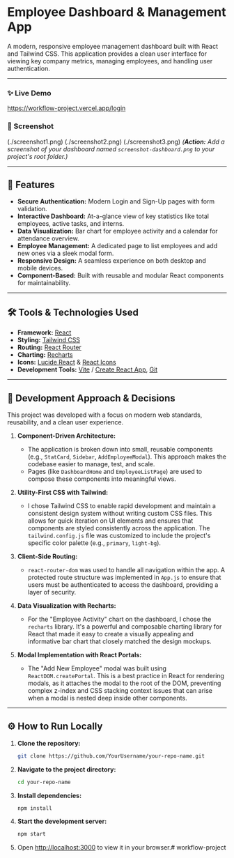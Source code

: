 # Employee Dashboard & Management App

A modern, responsive employee management dashboard built with React and Tailwind CSS. This application provides a clean user interface for viewing key company metrics, managing employees, and handling user authentication.

---

### ✨ Live Demo

https://workflow-project.vercel.app/login

### 📸 Screenshot

(./screenshot1.png)
(./screenshot2.png)
(./screenshot3.png)
*(**Action:** Add a screenshot of your dashboard named `screenshot-dashboard.png` to your project's root folder.)*

---

## 🚀 Features

*   **Secure Authentication:** Modern Login and Sign-Up pages with form validation.
*   **Interactive Dashboard:** At-a-glance view of key statistics like total employees, active tasks, and interns.
*   **Data Visualization:** Bar chart for employee activity and a calendar for attendance overview.
*   **Employee Management:** A dedicated page to list employees and add new ones via a sleek modal form.
*   **Responsive Design:** A seamless experience on both desktop and mobile devices.
*   **Component-Based:** Built with reusable and modular React components for maintainability.

---

## 🛠️ Tools & Technologies Used

*   **Framework:** [React](https://reactjs.org/)
*   **Styling:** [Tailwind CSS](https://tailwindcss.com/)
*   **Routing:** [React Router](https://reactrouter.com/)
*   **Charting:** [Recharts](https://recharts.org/)
*   **Icons:** [Lucide React](https://lucide.dev/) & [React Icons](https://react-icons.github.io/react-icons/)
*   **Development Tools:** [Vite](https://vitejs.dev/) / [Create React App](https://create-react-app.dev/), [Git](https://git-scm.com/)

---

## 🤔 Development Approach & Decisions

This project was developed with a focus on modern web standards, reusability, and a clean user experience.

1.  **Component-Driven Architecture:**
    *   The application is broken down into small, reusable components (e.g., `StatCard`, `Sidebar`, `AddEmployeeModal`). This approach makes the codebase easier to manage, test, and scale.
    *   Pages (like `DashboardHome` and `EmployeeListPage`) are used to compose these components into meaningful views.

2.  **Utility-First CSS with Tailwind:**
    *   I chose Tailwind CSS to enable rapid development and maintain a consistent design system without writing custom CSS files. This allows for quick iteration on UI elements and ensures that components are styled consistently across the application. The `tailwind.config.js` file was customized to include the project's specific color palette (e.g., `primary`, `light-bg`).

3.  **Client-Side Routing:**
    *   `react-router-dom` was used to handle all navigation within the app. A protected route structure was implemented in `App.js` to ensure that users must be authenticated to access the dashboard, providing a layer of security.

4.  **Data Visualization with Recharts:**
    *   For the "Employee Activity" chart on the dashboard, I chose the `recharts` library. It's a powerful and composable charting library for React that made it easy to create a visually appealing and informative bar chart that closely matched the design mockups.

5.  **Modal Implementation with React Portals:**
    *   The "Add New Employee" modal was built using `ReactDOM.createPortal`. This is a best practice in React for rendering modals, as it attaches the modal to the root of the DOM, preventing complex z-index and CSS stacking context issues that can arise when a modal is nested deep inside other components.

---

## ⚙️ How to Run Locally

1.  **Clone the repository:**
    ```bash
    git clone https://github.com/YourUsername/your-repo-name.git
    ```
2.  **Navigate to the project directory:**
    ```bash
    cd your-repo-name
    ```
3.  **Install dependencies:**
    ```bash
    npm install
    ```
4.  **Start the development server:**
    ```bash
    npm start
    ```
5.  Open [http://localhost:3000](http://localhost:3000) to view it in your browser.# workflow-project
